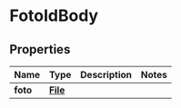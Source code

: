 # FotoIdBody

## Properties
Name | Type | Description | Notes
------------ | ------------- | ------------- | -------------
**foto** | [**File**](File.md) |  | 
